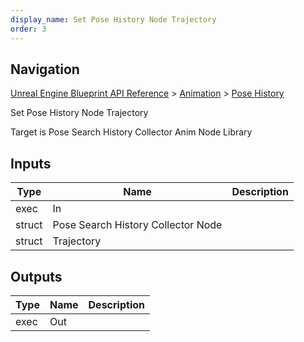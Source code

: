 ```yaml
---
display_name: Set Pose History Node Trajectory
order: 3
---
```

## Navigation

[Unreal Engine Blueprint API Reference](https://dev.epicgames.com/documentation/en-us/unreal-engine/BlueprintAPI) > [Animation](https://dev.epicgames.com/documentation/en-us/unreal-engine/BlueprintAPI/Animation) > [Pose History](https://dev.epicgames.com/documentation/en-us/unreal-engine/BlueprintAPI/Animation/PoseHistory)

Set Pose History Node Trajectory

Target is Pose Search History Collector Anim Node Library

## Inputs

| Type | Name | Description |
| --- | --- | --- |
| exec | In |  |
| struct | Pose Search History Collector Node |  |
| struct | Trajectory |  |

## Outputs

| Type | Name | Description |
| --- | --- | --- |
| exec | Out |  |

